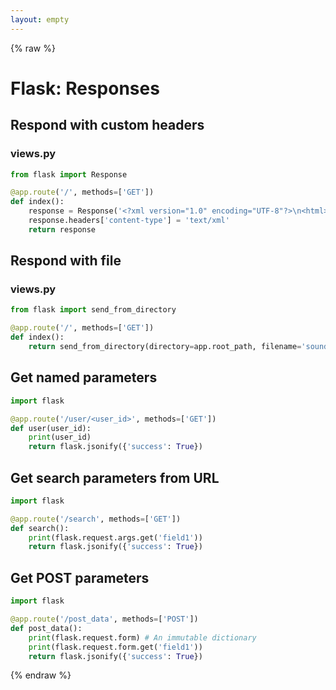 ```yaml
---
layout: empty
---
```


{% raw %}

# Flask: Responses

## Respond with custom headers
### views.py
```python
from flask import Response

@app.route('/', methods=['GET'])
def index():
    response = Response('<?xml version="1.0" encoding="UTF-8"?>\n<html></html>')
    response.headers['content-type'] = 'text/xml'
    return response
```

## Respond with file
### views.py
```python
from flask import send_from_directory

@app.route('/', methods=['GET'])
def index():
    return send_from_directory(directory=app.root_path, filename='sound.mp3')
```

## Get named parameters
```python
import flask

@app.route('/user/<user_id>', methods=['GET'])
def user(user_id):
    print(user_id)
    return flask.jsonify({'success': True})
```

## Get search parameters from URL
```python
import flask

@app.route('/search', methods=['GET'])
def search():
    print(flask.request.args.get('field1'))
    return flask.jsonify({'success': True})
```

## Get POST parameters
```python
import flask

@app.route('/post_data', methods=['POST'])
def post_data():
    print(flask.request.form) # An immutable dictionary
    print(flask.request.form.get('field1'))
    return flask.jsonify({'success': True})
```

{% endraw %}
